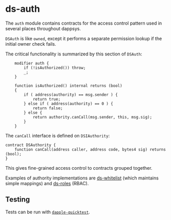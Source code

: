 ds-auth
===


The `auth` module contains contracts for the access control pattern used in several places throughout dappsys.

`DSAuth` is like `owned`, except it performs a separate permission lookup if the initial owner check fails.

The critical functionality is summarized by this section of `DSAuth`:
```
    modifier auth {
        if (!isAuthorized()) throw;
        _;
    }

    function isAuthorized() internal returns (bool)
    {
        if ( address(authority) == msg.sender ) {
            return true;
        } else if ( address(authority) == 0 ) {
            return false;
        } else {
            return authority.canCall(msg.sender, this, msg.sig);
        }
    }

```

The `canCall` interface is defined on `DSIAuthority`:

```
contract DSAuthority {
    function canCall(address caller, address code, bytes4 sig) returns (bool);
}
```

This gives fine-grained access control to contracts grouped together.

Examples of authority implementations are [ds-whitelist](https://github.com/nexusdev/ds-whitelist)
(which maintains simple mappings) and [ds-roles](https://github.com/nexusdev/ds-roles) (RBAC).

Testing
---

Tests can be run with [`dapple-quicktest`](https://github.com/nexusdev/dapple-quicktest).


